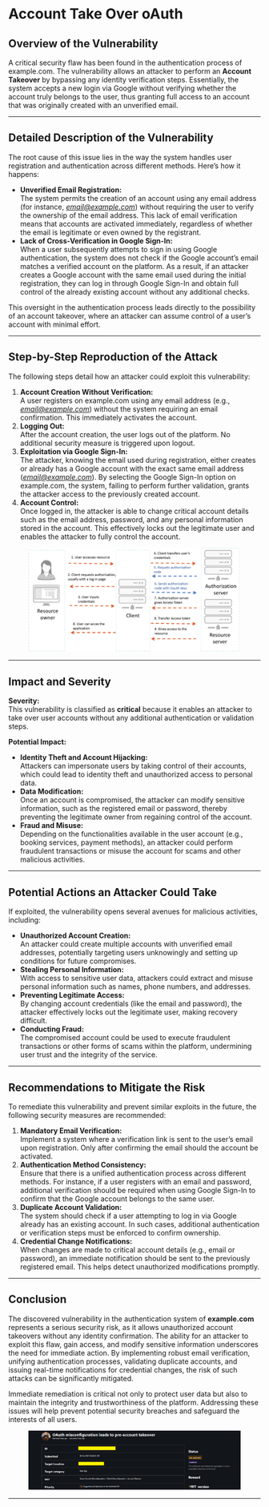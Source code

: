 # Account Take Over oAuth

## Overview of the Vulnerability

A critical security flaw has been found in the authentication process of example.com. The vulnerability allows an attacker to perform an **Account Takeover** by bypassing any identity verification steps. Essentially, the system accepts a new login via Google without verifying whether the account truly belongs to the user, thus granting full access to an account that was originally created with an unverified email.

***

## Detailed Description of the Vulnerability

The root cause of this issue lies in the way the system handles user registration and authentication across different methods. Here’s how it happens:

* **Unverified Email Registration:**\
  The system permits the creation of an account using any email address (for instance, [_email@example.com_](mailto:email@example.com)) without requiring the user to verify the ownership of the email address. This lack of email verification means that accounts are activated immediately, regardless of whether the email is legitimate or even owned by the registrant.
* **Lack of Cross-Verification in Google Sign-In:**\
  When a user subsequently attempts to sign in using Google authentication, the system does not check if the Google account’s email matches a verified account on the platform. As a result, if an attacker creates a Google account with the same email used during the initial registration, they can log in through Google Sign-In and obtain full control of the already existing account without any additional checks.

This oversight in the authentication process leads directly to the possibility of an account takeover, where an attacker can assume control of a user’s account with minimal effort.

***

## Step-by-Step Reproduction of the Attack

The following steps detail how an attacker could exploit this vulnerability:

1. **Account Creation Without Verification:**\
   A user registers on example.com using any email address (e.g., [_email@example.com_](mailto:email@example.com)) without the system requiring an email confirmation. This immediately activates the account.
2. **Logging Out:**\
   After the account creation, the user logs out of the platform. No additional security measure is triggered upon logout.
3. **Exploitation via Google Sign-In:**\
   The attacker, knowing the email used during registration, either creates or already has a Google account with the exact same email address ([_email@example.com_](mailto:email@example.com)). By selecting the Google Sign-In option on example.com, the system, failing to perform further validation, grants the attacker access to the previously created account.
4. **Account Control:**\
   Once logged in, the attacker is able to change critical account details such as the email address, password, and any personal information stored in the account. This effectively locks out the legitimate user and enables the attacker to fully control the account.

<figure><img src="../.gitbook/assets/image.png" alt=""><figcaption></figcaption></figure>

***

## Impact and Severity

**Severity:**\
This vulnerability is classified as **critical** because it enables an attacker to take over user accounts without any additional authentication or validation steps.

**Potential Impact:**

* **Identity Theft and Account Hijacking:**\
  Attackers can impersonate users by taking control of their accounts, which could lead to identity theft and unauthorized access to personal data.
* **Data Modification:**\
  Once an account is compromised, the attacker can modify sensitive information, such as the registered email or password, thereby preventing the legitimate owner from regaining control of the account.
* **Fraud and Misuse:**\
  Depending on the functionalities available in the user account (e.g., booking services, payment methods), an attacker could perform fraudulent transactions or misuse the account for scams and other malicious activities.

***

## Potential Actions an Attacker Could Take

If exploited, the vulnerability opens several avenues for malicious activities, including:

* **Unauthorized Account Creation:**\
  An attacker could create multiple accounts with unverified email addresses, potentially targeting users unknowingly and setting up conditions for future compromises.
* **Stealing Personal Information:**\
  With access to sensitive user data, attackers could extract and misuse personal information such as names, phone numbers, and addresses.
* **Preventing Legitimate Access:**\
  By changing account credentials (like the email and password), the attacker effectively locks out the legitimate user, making recovery difficult.
* **Conducting Fraud:**\
  The compromised account could be used to execute fraudulent transactions or other forms of scams within the platform, undermining user trust and the integrity of the service.

***

## Recommendations to Mitigate the Risk

To remediate this vulnerability and prevent similar exploits in the future, the following security measures are recommended:

1. **Mandatory Email Verification:**\
   Implement a system where a verification link is sent to the user’s email upon registration. Only after confirming the email should the account be activated.
2. **Authentication Method Consistency:**\
   Ensure that there is a unified authentication process across different methods. For instance, if a user registers with an email and password, additional verification should be required when using Google Sign-In to confirm that the Google account belongs to the same user.
3. **Duplicate Account Validation:**\
   The system should check if a user attempting to log in via Google already has an existing account. In such cases, additional authentication or verification steps must be enforced to confirm ownership.
4. **Credential Change Notifications:**\
   When changes are made to critical account details (e.g., email or password), an immediate notification should be sent to the previously registered email. This helps detect unauthorized modifications promptly.

***

## Conclusion

The discovered vulnerability in the authentication system of **example.com** represents a serious security risk, as it allows unauthorized account takeovers without any identity confirmation. The ability for an attacker to exploit this flaw, gain access, and modify sensitive information underscores the need for immediate action. By implementing robust email verification, unifying authentication processes, validating duplicate accounts, and issuing real-time notifications for credential changes, the risk of such attacks can be significantly mitigated.

Immediate remediation is critical not only to protect user data but also to maintain the integrity and trustworthiness of the platform. Addressing these issues will help prevent potential security breaches and safeguard the interests of all users.

<figure><img src="../.gitbook/assets/image (2).png" alt=""><figcaption></figcaption></figure>

***
